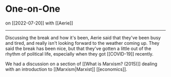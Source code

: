 # One-on-One
on [[2022-07-20]]
with [[Aerie]]

---
Discussing the break and how it's been, Aerie said that they've been busy and tired, and really isn't looking forward to the weather coming up. They said the break has been nice, but that they've gotten a little out of the rhythm of political life, especially when they got [[COVID-19]] recently. 

We had a discussion on a section of [[What is Marxism? (2015)]] dealing with an introduction to [[Marxism|Marxist]] [[economics]].